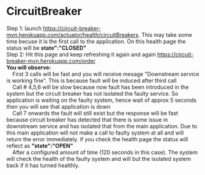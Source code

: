 # CircuitBreaker
Step 1: launch  https://circuit-breaker-mvn.herokuapp.com/actuator/health/circuitBreakers. This may take some time becuse it is the first call to the application. On this health page the status will be <b>state":"CLOSED" </b><br/>
Step 2: Hit this page and keep refreshing it again and again https://circuit-breaker-mvn.herokuapp.com/order<br/>
<b>You will observe: </b><br/>
  &nbsp;&nbsp;&nbsp; First 3 calls will be fast and you will receive mesage "Downstream service is working fine". This is because fault will be induced after third call <br/>
  &nbsp;&nbsp;&nbsp; Call # 4,5,6 will be slow because now fault has been introduced in the system but the circuit breaker has not isolated the faulty service. So application is waiting on the faulty system, hence wait of approx 5 seconds then you will see that application is down <br/>
  &nbsp;&nbsp;&nbsp; Call 7 onwards the fault will still exist but the response will be fast because circuit breaker has detected that there is some issue in downstream service and has isolated that from the main application. Due to this main application will not make a call to faulty system at all and will return the error immediately. if you check the health page the status will reflect as <b>"state":"OPEN"</b> <br/>
  &nbsp;&nbsp;&nbsp; After a configured amount of time (120 seconds in this case). The system will check the health of the faulty system and will but the isolated system back if it has turned healthly.
      
